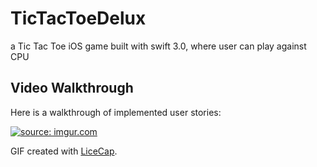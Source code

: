 # TicTacToeDelux
a Tic Tac Toe  iOS game built with swift 3.0, where user can play against CPU

## Video Walkthrough

Here is a walkthrough of implemented user stories:

<a href="http://imgur.com/t4kG9x4"><img src="http://imgur.com/dDqGyc3.gif" title="source: imgur.com" /></a>

GIF created with [LiceCap](http://www.cockos.com/licecap/).
